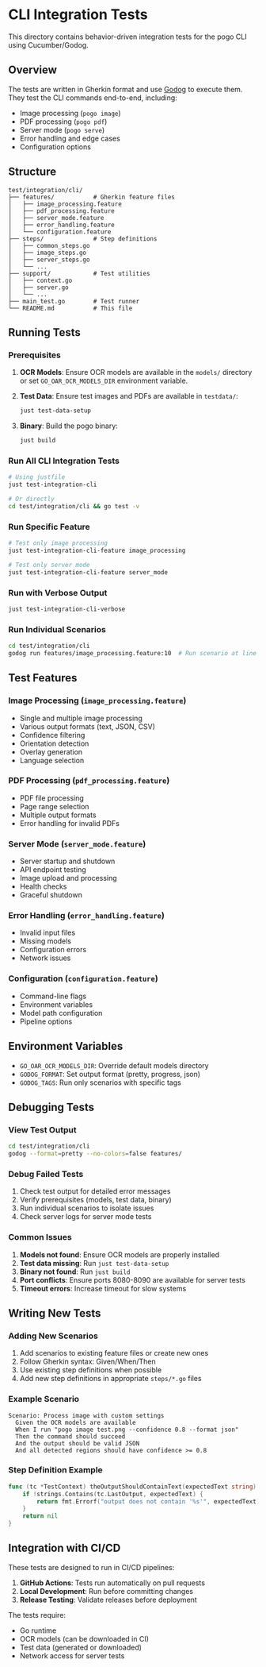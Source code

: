 # CLI Integration Tests

This directory contains behavior-driven integration tests for the pogo CLI using Cucumber/Godog.

## Overview

The tests are written in Gherkin format and use [Godog](https://github.com/cucumber/godog) to execute them. They test the CLI commands end-to-end, including:

- Image processing (`pogo image`)
- PDF processing (`pogo pdf`)
- Server mode (`pogo serve`)
- Error handling and edge cases
- Configuration options

## Structure

```
test/integration/cli/
├── features/           # Gherkin feature files
│   ├── image_processing.feature
│   ├── pdf_processing.feature
│   ├── server_mode.feature
│   ├── error_handling.feature
│   └── configuration.feature
├── steps/              # Step definitions
│   ├── common_steps.go
│   ├── image_steps.go
│   ├── server_steps.go
│   └── ...
├── support/            # Test utilities
│   ├── context.go
│   ├── server.go
│   └── ...
├── main_test.go        # Test runner
└── README.md           # This file
```

## Running Tests

### Prerequisites

1. **OCR Models**: Ensure OCR models are available in the `models/` directory or set `GO_OAR_OCR_MODELS_DIR` environment variable.

2. **Test Data**: Ensure test images and PDFs are available in `testdata/`:

   ```bash
   just test-data-setup
   ```

3. **Binary**: Build the pogo binary:
   ```bash
   just build
   ```

### Run All CLI Integration Tests

```bash
# Using justfile
just test-integration-cli

# Or directly
cd test/integration/cli && go test -v
```

### Run Specific Feature

```bash
# Test only image processing
just test-integration-cli-feature image_processing

# Test only server mode
just test-integration-cli-feature server_mode
```

### Run with Verbose Output

```bash
just test-integration-cli-verbose
```

### Run Individual Scenarios

```bash
cd test/integration/cli
godog run features/image_processing.feature:10  # Run scenario at line 10
```

## Test Features

### Image Processing (`image_processing.feature`)

- Single and multiple image processing
- Various output formats (text, JSON, CSV)
- Confidence filtering
- Orientation detection
- Overlay generation
- Language selection

### PDF Processing (`pdf_processing.feature`)

- PDF file processing
- Page range selection
- Multiple output formats
- Error handling for invalid PDFs

### Server Mode (`server_mode.feature`)

- Server startup and shutdown
- API endpoint testing
- Image upload and processing
- Health checks
- Graceful shutdown

### Error Handling (`error_handling.feature`)

- Invalid input files
- Missing models
- Configuration errors
- Network issues

### Configuration (`configuration.feature`)

- Command-line flags
- Environment variables
- Model path configuration
- Pipeline options

## Environment Variables

- `GO_OAR_OCR_MODELS_DIR`: Override default models directory
- `GODOG_FORMAT`: Set output format (pretty, progress, json)
- `GODOG_TAGS`: Run only scenarios with specific tags

## Debugging Tests

### View Test Output

```bash
cd test/integration/cli
godog --format=pretty --no-colors=false features/
```

### Debug Failed Tests

1. Check test output for detailed error messages
2. Verify prerequisites (models, test data, binary)
3. Run individual scenarios to isolate issues
4. Check server logs for server mode tests

### Common Issues

1. **Models not found**: Ensure OCR models are properly installed
2. **Test data missing**: Run `just test-data-setup`
3. **Binary not found**: Run `just build`
4. **Port conflicts**: Ensure ports 8080-8090 are available for server tests
5. **Timeout errors**: Increase timeout for slow systems

## Writing New Tests

### Adding New Scenarios

1. Add scenarios to existing feature files or create new ones
2. Follow Gherkin syntax: Given/When/Then
3. Use existing step definitions when possible
4. Add new step definitions in appropriate `steps/*.go` files

### Example Scenario

```gherkin
Scenario: Process image with custom settings
  Given the OCR models are available
  When I run "pogo image test.png --confidence 0.8 --format json"
  Then the command should succeed
  And the output should be valid JSON
  And all detected regions should have confidence >= 0.8
```

### Step Definition Example

```go
func (tc *TestContext) theOutputShouldContainText(expectedText string) error {
    if !strings.Contains(tc.LastOutput, expectedText) {
        return fmt.Errorf("output does not contain '%s'", expectedText)
    }
    return nil
}
```

## Integration with CI/CD

These tests are designed to run in CI/CD pipelines:

1. **GitHub Actions**: Tests run automatically on pull requests
2. **Local Development**: Run before committing changes
3. **Release Testing**: Validate releases before deployment

The tests require:

- Go runtime
- OCR models (can be downloaded in CI)
- Test data (generated or downloaded)
- Network access for server tests
